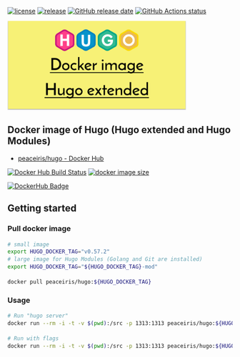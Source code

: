 <!-- https://shields.io/ -->
[![license](https://img.shields.io/github/license/peaceiris/hugo-extended-docker.svg)](https://github.com/peaceiris/hugo-extended-docker/blob/master/LICENSE)
[![release](https://img.shields.io/github/release/peaceiris/hugo-extended-docker.svg)](https://github.com/peaceiris/hugo-extended-docker/releases/latest)
[![GitHub release date](https://img.shields.io/github/release-date/peaceiris/hugo-extended-docker.svg)](https://github.com/peaceiris/hugo-extended-docker/releases)
[![GitHub Actions status](https://github.com/peaceiris/hugo-extended-docker/workflows/Docker%20Image%20CI/badge.svg)](https://github.com/peaceiris/hugo-extended-docker/actions)

<img width="400" alt="Docker image of Hugo extended version" src="./images/ogp.svg">



## Docker image of Hugo (Hugo extended and Hugo Modules)

- [peaceiris/hugo - Docker Hub]

[![Docker Hub Build Status](https://img.shields.io/docker/cloud/build/peaceiris/hugo.svg)](https://hub.docker.com/r/peaceiris/hugo)
[![docker image size](https://images.microbadger.com/badges/image/peaceiris/hugo.svg)](https://microbadger.com/images/peaceiris/hugo)

<!-- https://microbadger.com/ -->

[![DockerHub Badge](https://dockeri.co/image/peaceiris/hugo)][peaceiris/hugo - Docker Hub]

[peaceiris/hugo - Docker Hub]: https://hub.docker.com/r/peaceiris/hugo



## Getting started

### Pull docker image

```sh
# small image
export HUGO_DOCKER_TAG="v0.57.2"
# large image for Hugo Modules (Golang and Git are installed)
export HUGO_DOCKER_TAG="${HUGO_DOCKER_TAG}-mod"

docker pull peaceiris/hugo:${HUGO_DOCKER_TAG}
```

### Usage

```sh
# Run "hugo server"
docker run --rm -i -t -v $(pwd):/src -p 1313:1313 peaceiris/hugo:${HUGO_DOCKER_TAG} server

# Run with flags
docker run --rm -i -t -v $(pwd):/src -p 1313:1313 peaceiris/hugo:${HUGO_DOCKER_TAG} --gc --minify --cleanDestinationDir
```
